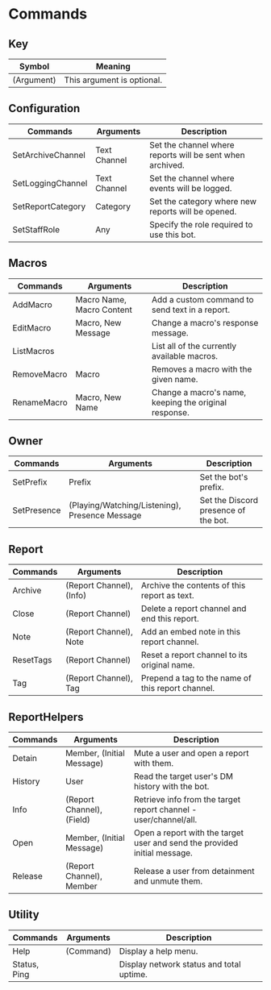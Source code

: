 # Commands

## Key
| Symbol     | Meaning                    |
| ---------- | -------------------------- |
| (Argument) | This argument is optional. |

## Configuration
| Commands          | Arguments    | Description                                               |
| ----------------- | ------------ | --------------------------------------------------------- |
| SetArchiveChannel | Text Channel | Set the channel where reports will be sent when archived. |
| SetLoggingChannel | Text Channel | Set the channel where events will be logged.              |
| SetReportCategory | Category     | Set the category where new reports will be opened.        |
| SetStaffRole      | Any          | Specify the role required to use this bot.                |

## Macros
| Commands    | Arguments                 | Description                                           |
| ----------- | ------------------------- | ----------------------------------------------------- |
| AddMacro    | Macro Name, Macro Content | Add a custom command to send text in a report.        |
| EditMacro   | Macro, New Message        | Change a macro's response message.                    |
| ListMacros  | <none>                    | List all of the currently available macros.           |
| RemoveMacro | Macro                     | Removes a macro with the given name.                  |
| RenameMacro | Macro, New Name           | Change a macro's name, keeping the original response. |

## Owner
| Commands    | Arguments                                      | Description                          |
| ----------- | ---------------------------------------------- | ------------------------------------ |
| SetPrefix   | Prefix                                         | Set the bot's prefix.                |
| SetPresence | (Playing/Watching/Listening), Presence Message | Set the Discord presence of the bot. |

## Report
| Commands  | Arguments                | Description                                       |
| --------- | ------------------------ | ------------------------------------------------- |
| Archive   | (Report Channel), (Info) | Archive the contents of this report as text.      |
| Close     | (Report Channel)         | Delete a report channel and end this report.      |
| Note      | (Report Channel), Note   | Add an embed note in this report channel.         |
| ResetTags | (Report Channel)         | Reset a report channel to its original name.      |
| Tag       | (Report Channel), Tag    | Prepend a tag to the name of this report channel. |

## ReportHelpers
| Commands | Arguments                 | Description                                                               |
| -------- | ------------------------- | ------------------------------------------------------------------------- |
| Detain   | Member, (Initial Message) | Mute a user and open a report with them.                                  |
| History  | User                      | Read the target user's DM history with the bot.                           |
| Info     | (Report Channel), (Field) | Retrieve info from the target report channel - user/channel/all.          |
| Open     | Member, (Initial Message) | Open a report with the target user and send the provided initial message. |
| Release  | (Report Channel), Member  | Release a user from detainment and unmute them.                           |

## Utility
| Commands     | Arguments | Description                              |
| ------------ | --------- | ---------------------------------------- |
| Help         | (Command) | Display a help menu.                     |
| Status, Ping | <none>    | Display network status and total uptime. |

